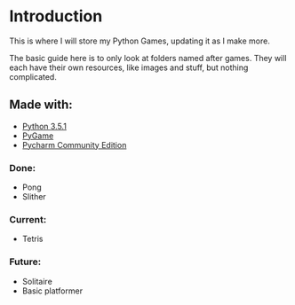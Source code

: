 # Introduction
This is where I will store my Python Games, updating it as I make more.

The basic guide here is to only look at folders named after games. They will each have their own resources, like images
and stuff, but nothing complicated.

## Made with:
* [Python 3.5.1](https://www.python.org/downloads/)
* [PyGame](http://pygame.org/download.shtml)
* [Pycharm Community Edition](https://www.jetbrains.com/pycharm/download/#section=windows)


### Done:
* Pong
* Slither

### Current:
* Tetris

### Future:
* Solitaire
* Basic platformer

